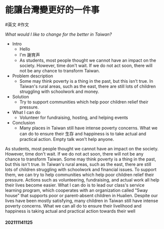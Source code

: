 # 能讓台灣變更好的一件事
#英文 #作文 

*What would I like to change for the better in Taiwan?*

- Intro
	- Hello
	- I'm 謝育声
	- As students, most people thought we cannot have an impact on the society. However, time don't wait. If we do not act soon, there will not be any chance to transform Taiwan.
- Problem description
	- Some may think poverty is a thing in the past, but this isn't true. In Taiwan's rural areas, such as the east, there are still lots of children struggling with schoolwork and money.
- Solution
	- Try to support communities which help poor children relief their pressure. 
- What I can do 
	- Volunteer for fundraising, hosting, and helping events
- Conclusion
	- Many places in Taiwan still have intense poverty concerns. What we can do to ensure their 生存 and happiness is to take actual and practical action. Empty talk won't help anyone.



As students, most people thought we cannot have an impact on the society. However, time don't wait. If we do not act soon, there will not be any chance to transform Taiwan.  Some may think poverty is a thing in the past, but this isn't true. In Taiwan's rural areas, such as the east, there are still lots of children struggling with schoolwork and financial issues. To support them, we can try to help communities which help poor children relief their pressure. Actions such as volunteering, fundraising, and actual work all help their lives become easier. What I can do is to lead our class's service learning program, which cooperates with an organization called "5way house" that supports poor or parent-absent children in Hualien. Despite our lives have been mostly satisfying, many children in Taiwan still have intense poverty concerns. What we can all do to ensure their livelihood and happiness is taking actual and practical action towards their well



#### 202111141125

